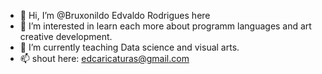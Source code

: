 - 👋 Hi, I’m @Bruxonildo Edvaldo Rodrigues here
- 👀 I’m interested in learn each more about programm languages and art creative development.
- 🌱 I’m currently teaching Data science and visual arts.
- 📫 shout here: edcaricaturas@gmail.com

<!---
Bruxonildo/Bruxonildo is a ✨ special ✨ repository because its `README.md` (this file) appears on your GitHub profile.
You can click the Preview link to take a look at your changes.
--->

